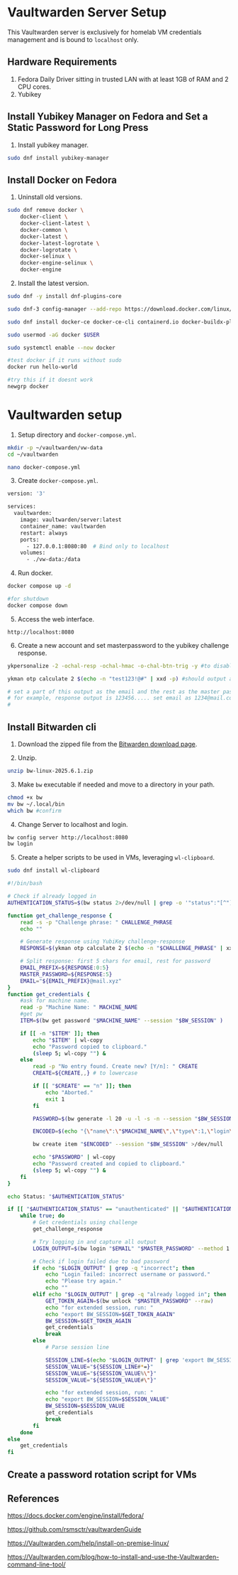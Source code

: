 # Vaultwarden Server Setup

This Vaultwarden server is exclusively for homelab VM credentials management and is bound to `localhost` only.

## Hardware Requirements

1. Fedora Daily Driver sitting in trusted LAN with at least 1GB of RAM and 2 CPU cores.
2. Yubikey

## Install Yubikey Manager on Fedora and Set a Static Password for Long Press

1. Install yubikey manager.

```bash
sudo dnf install yubikey-manager
```

## Install Docker on Fedora

1. Uninstall old versions.
```bash
sudo dnf remove docker \
    docker-client \
    docker-client-latest \
    docker-common \
    docker-latest \
    docker-latest-logrotate \
    docker-logrotate \
    docker-selinux \
    docker-engine-selinux \
    docker-engine
```

2. Install the latest version.
```bash
sudo dnf -y install dnf-plugins-core

sudo dnf-3 config-manager --add-repo https://download.docker.com/linux/fedora/docker-ce.repo

sudo dnf install docker-ce docker-ce-cli containerd.io docker-buildx-plugin docker-compose-plugin

sudo usermod -aG docker $USER

sudo systemctl enable --now docker

#test docker if it runs without sudo
docker run hello-world

#try this if it doesnt work
newgrp docker
```

# Vaultwarden setup

1. Setup directory and `docker-compose.yml`.
```bash
mkdir -p ~/vaultwarden/vw-data
cd ~/vaultwarden

nano docker-compose.yml
```

3. Create `docker-compose.yml`.
```bash
version: '3'

services:
  vaultwarden:
    image: vaultwarden/server:latest
    container_name: vaultwarden
    restart: always
    ports:
      - 127.0.0.1:8080:80  # Bind only to localhost
    volumes:
      - ./vw-data:/data
```

4. Run docker.

```bash
docker compose up -d

#for shutdown
docker compose down
```

5. Access the web interface.

`http://localhost:8080`

6. Create a new account and set masterpassword to the yubikey challenge response.
```bash
ykpersonalize -2 -ochal-resp -ochal-hmac -o-chal-btn-trig -y #to disable touch

ykman otp calculate 2 $(echo -n "test123!@#" | xxd -p) #should output a deterministic value

# set a part of this output as the email and the rest as the master password
# for example, response output is 123456..... set email as 1234@mail.com and the rest as the password
#
```

## Install Bitwarden cli

1. Download the zipped file from the [Bitwarden download page](https://bitwarden.com/download/?app=cli&platform=linux).

2. Unzip.
```bash
unzip bw-linux-2025.6.1.zip
```

3. Make `bw` executable if needed and move to a directory in your path.
```bash
chmod +x bw
mv bw ~/.local/bin
which bw #confirm
```

4. Change Server to localhost and login.
```bash
bw config server http://localhost:8080
bw login
```

5. Create a helper scripts to be used in VMs, leveraging `wl-clipboard`.
```bash
sudo dnf install wl-clipboard
```

```bash
#!/bin/bash

# Check if already logged in
AUTHENTICATION_STATUS=$(bw status 2>/dev/null | grep -o '"status":"[^"]*"' | cut -d':' -f2 | tr -d '"')

function get_challenge_response {
    read -s -p "Challenge phrase: " CHALLENGE_PHRASE
    echo ""

    # Generate response using YubiKey challenge-response
    RESPONSE=$(ykman otp calculate 2 $(echo -n "$CHALLENGE_PHRASE" | xxd -p))

    # Split response: first 5 chars for email, rest for password
    EMAIL_PREFIX=${RESPONSE:0:5}
    MASTER_PASSWORD=${RESPONSE:5}
    EMAIL="${EMAIL_PREFIX}@mail.xyz"
}
function get_credentials {
    #ask for machine name.
    read -p "Machine Name: " MACHINE_NAME
    #get pw
    ITEM=$(bw get password "$MACHINE_NAME" --session "$BW_SESSION" )

    if [[ -n "$ITEM" ]]; then
        echo "$ITEM" | wl-copy
        echo "Password copied to clipboard."
        (sleep 5; wl-copy "") &
    else
        read -p "No entry found. Create new? [Y/n]: " CREATE
        CREATE=${CREATE,,} # to lowercase

        if [[ "$CREATE" == "n" ]]; then
            echo "Aborted."
            exit 1
        fi

        PASSWORD=$(bw generate -l 20 -u -l -s -n --session "$BW_SESSION")

        ENCODED=$(echo "{\"name\":\"$MACHINE_NAME\",\"type\":1,\"login\":{\"username\":\"user\",\"password\":\"$PASSWORD\"}}" | bw encode)

        bw create item "$ENCODED" --session "$BW_SESSION" >/dev/null

        echo "$PASSWORD" | wl-copy
        echo "Password created and copied to clipboard."
        (sleep 5; wl-copy "") &
    fi
}

echo Status: "$AUTHENTICATION_STATUS"

if [[ "$AUTHENTICATION_STATUS" == "unauthenticated" || "$AUTHENTICATION_STATUS" == "locked" ]]; then
    while true; do
        # Get credentials using challenge
        get_challenge_response

        # Try logging in and capture all output
        LOGIN_OUTPUT=$(bw login "$EMAIL" "$MASTER_PASSWORD" --method 1 2>&1)

        # Check if login failed due to bad password
        if echo "$LOGIN_OUTPUT" | grep -q "incorrect"; then
            echo "Login failed: incorrect username or password."
            echo "Please try again."
            echo ""
        elif echo "$LOGIN_OUTPUT" | grep -q "already logged in"; then
            GET_TOKEN_AGAIN=$(bw unlock "$MASTER_PASSWORD" --raw)
            echo "for extended session, run: "
            echo "export BW_SESSION=$GET_TOKEN_AGAIN"
            BW_SESSION=$GET_TOKEN_AGAIN
            get_credentials
            break
        else
            # Parse session line

            SESSION_LINE=$(echo "$LOGIN_OUTPUT" | grep 'export BW_SESSION=')
            SESSION_VALUE="${SESSION_LINE#*=}"
            SESSION_VALUE="${SESSION_VALUE%\"}"
            SESSION_VALUE="${SESSION_VALUE#\"}"

            echo "for extended session, run: "
            echo "export BW_SESSION=$SESSION_VALUE"
            BW_SESSION=$SESSION_VALUE
            get_credentials
            break
        fi
    done
else
    get_credentials
fi
```


## Create a password rotation script for VMs




## References

https://docs.docker.com/engine/install/fedora/

https://github.com/rsmsctr/vaultwardenGuide

https://Vaultwarden.com/help/install-on-premise-linux/

https://Vaultwarden.com/blog/how-to-install-and-use-the-Vaultwarden-command-line-tool/
